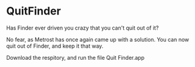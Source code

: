 # QuitFinder

Has Finder ever driven you crazy that you can't quit out of it?

No fear, as Metrost has once again came up with a solution. You can now quit out of Finder, and keep it that way.

Download the respitory, and run the file Quit Finder.app

